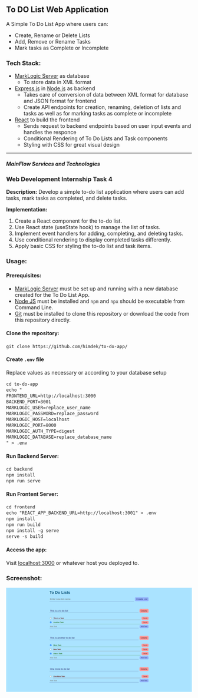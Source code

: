## To DO List Web Application

A Simple To Do List App where users can:
* Create, Rename or Delete Lists
* Add, Remove or Rename Tasks
* Mark tasks as Complete or Incomplete

### Tech Stack:

* [MarkLogic Server](https://developer.marklogic.com/products/marklogic-server) as database
    * To store data in XML format
* [Express.js](https://expressjs.com/) in [Node.js](https://nodejs.org/) as backend
    * Takes care of conversion of data between XML format for database and JSON format for frontend
    * Create API endpoints for creation, renaming, deletion of lists and tasks as well as for marking tasks as complete or incomplete
* [React](https://react.dev/) to build the frontend
    * Sends request to backend endpoints based on user input events and handles the responce
    * Conditional Rendering of To Do Lists and Task components
    * Styling with CSS for great visual design

---
##### **MainFlow Services and Technologies**
###  Web Development Internship Task 4

**Description:** Develop a simple to-do list
application where users can add tasks, mark tasks
as completed, and delete tasks.

**Implementation:**
1. Create a React component for the to-do list.
2. Use React state (useState hook) to manage the list of
tasks.
3. Implement event handlers for adding, completing, and
deleting tasks.
4. Use conditional rendering to display completed tasks
differently.
5. Apply basic CSS for styling the to-do list and task items.

### Usage:

#### Prerequisites:
* [MarkLogic Server](https://developer.marklogic.com/products/marklogic-server) must be set up and running with a new database created for the To Do List App.
* [Node JS](https://nodejs.org/) must be installed and `npm` and `npx` should be executable from Command Line.
* [Git](https://git-scm.com/downloads) must be installed to clone this repository or download the code from this repository directly.


#### Clone the repository:
```
git clone https://github.com/himdek/to-do-app/
```

#### Create `.env` file
Replace values as necessary or according to your database setup
```
cd to-do-app
echo "
FRONTEND_URL=http://localhost:3000
BACKEND_PORT=3001
MARKLOGIC_USER=replace_user_name
MARKLOGIC_PASSWORD=replace_password
MARKLOGIC_HOST=localhost
MARKLOGIC_PORT=8000
MARKLOGIC_AUTH_TYPE=digest
MARKLOGIC_DATABASE=replace_database_name
" > .env
```


#### Run Backend Server:
```
cd backend
npm install
npm run serve
```

#### Run Frontent Server:
```
cd frontend
echo "REACT_APP_BACKEND_URL=http://localhost:3001" > .env
npm install
npm run build
npm install -g serve
serve -s build
```

#### Access the app:
Visit [localhost:3000](http://localhost:3000) or whatever host you deployed to.

### Screenshot:
![sc](./assets/sc.png)